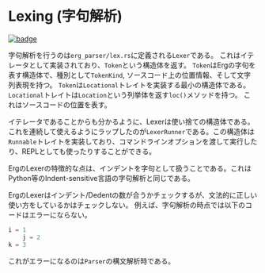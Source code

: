# Lexing (字句解析)

[![badge](https://img.shields.io/endpoint.svg?url=https%3A%2F%2Fgezf7g7pd5.execute-api.ap-northeast-1.amazonaws.com%2Fdefault%2Fsource_up_to_date%3Fowner%3Derg-lang%26repos%3Derg%26ref%3Dmain%26path%3Ddoc/EN/compiler/phases/01_lex.md%26commit_hash%3D85d800653fb1ab12805dc82f7c3b501de8ba63b6)](https://gezf7g7pd5.execute-api.ap-northeast-1.amazonaws.com/default/source_up_to_date?owner=erg-lang&repos=erg&ref=main&path=doc/EN/compiler/phases/01_lex.md&commit_hash=85d800653fb1ab12805dc82f7c3b501de8ba63b6)

字句解析を行うのは`erg_parser/lex.rs`に定義される`Lexer`である。
これはイテレータとして実装されており、`Token`という構造体を返す。
`Token`はErgの字句を表す構造体で、種別として`TokenKind`, ソースコード上の位置情報、そして文字列表現を持つ。
`Token`は`Locational`トレイトを実装する最小の構造体である。`Locational`トレイトは`Location`という列挙体を返す`loc()`メソッドを持つ。
これはソースコードの位置を表す。

イテレータであることからも分かるように、Lexerは使い捨ての構造体である。
これを連続して使えるようにラップしたのが`LexerRunner`である。この構造体は`Runnable`トレイトを実装しており、コマンドラインオプションを渡して実行したり、REPLとしても使ったりすることができる。

ErgのLexerの特徴的な点は、インデントを字句として扱うことである。これはPython等のIndent-sensitive言語の字句解析と同じである。

ErgのLexerはインデント/Dedentの数が合うかチェックするが、文法的に正しい使い方をしているかはチェックしない。
例えば、字句解析の時点では以下のコードはエラーにならない。

```python
i = 1
    j = 2
k = 3
```

これがエラーになるのは`Parser`の構文解析時である。
